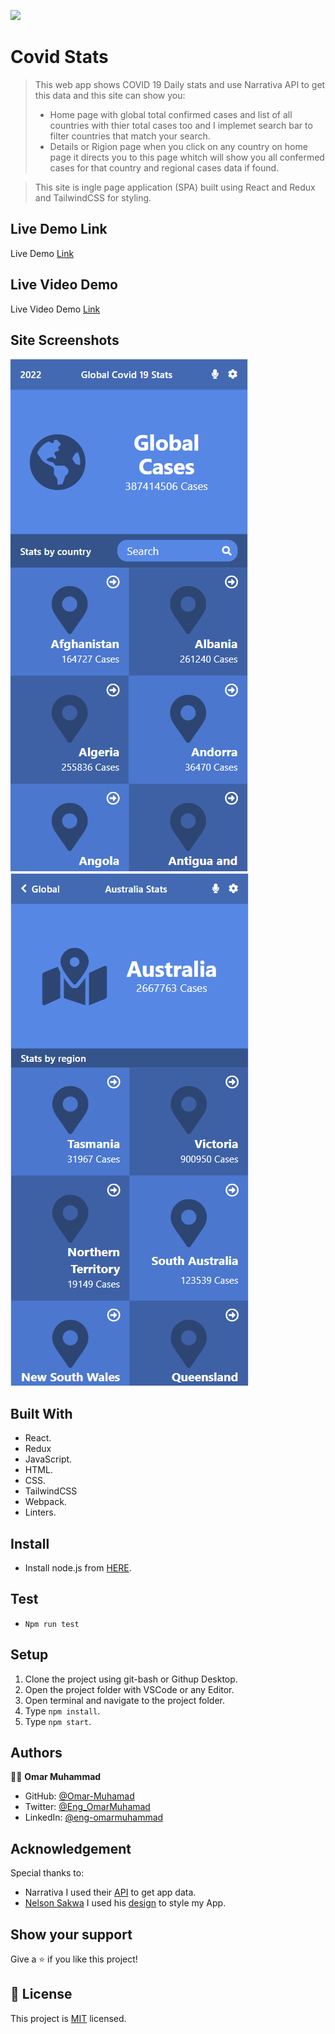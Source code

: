 ![](https://img.shields.io/badge/Microverse-blueviolet)
# Covid Stats

>This web app shows COVID 19 Daily stats and use Narrativa API to get this data and this site can show you:
> - Home page with global total confirmed cases and list of all countries with thier total cases too and I implemet search bar to filter countries that match your search.
> - Details or Rigion page when you click on any country on home page it directs you to this page whitch will show you all confermed cases for that country and regional cases data if found.

> This site is ingle page application (SPA) built using React and Redux and TailwindCSS for styling.

## Live Demo Link

Live Demo [Link](https://covid-stats-cap.netlify.app/)

## Live Video Demo

Live Video Demo [Link](https://www.loom.com/share/81fbd432771946f59feb5a152a00a7db)

## Site Screenshots

![screenshot](./Screenshot-2.png)
![screenshot](./Screenshot-1.png)


## Built With

- React.
- Redux
- JavaScript.
- HTML.
- CSS.
- TailwindCSS
- Webpack.
- Linters.

## Install

- Install node.js from [HERE](https://nodejs.org/en/).

## Test

- `Npm run test`
  
## Setup

1. Clone the project using git-bash or Githup Desktop.
2. Open the project folder with VSCode or any Editor.
3. Open terminal and navigate to the project folder.
4. Type `npm install`.
5. Type `npm start`.

## Authors

👨‍💻 **Omar Muhammad**

- GitHub: [@Omar-Muhamad](https://github.com/Omar-Muhamad)
- Twitter: [@Eng_OmarMuhamad](https://twitter.com/Eng_OmarMuhamad)
- LinkedIn: [@eng-omarmuhammad](https://www.linkedin.com/in/eng-omarmuhammad/)

## Acknowledgement
 Special thanks to:
- Narrativa I used their [API](https://covid19tracking.narrativa.com/index_en.html) to get app data.
- [Nelson Sakwa](https://www.behance.net/sakwadesignstudio) I used his [design](https://www.behance.net/gallery/31579789/Ballhead-App-(Free-PSDs)) to style my App.

## Show your support

Give a ⭐️ if you like this project!
## 📝 License

This project is [MIT](./MIT.md) licensed.
